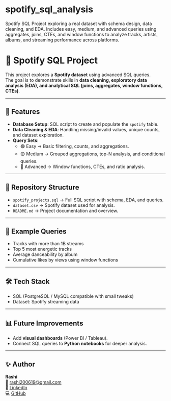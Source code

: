 # spotify_sql_analysis
Spotify SQL Project exploring a real dataset with schema design, data cleaning, and EDA. Includes easy, medium, and advanced queries using aggregates, joins, CTEs, and window functions to analyze tracks, artists, albums, and streaming performance across platforms.
# 🎵 Spotify SQL Project

This project explores a **Spotify dataset** using advanced SQL queries.  
The goal is to demonstrate skills in **data cleaning, exploratory data analysis (EDA), and analytical SQL (joins, aggregates, window functions, CTEs)**.

---

## 📌 Features
- **Database Setup**: SQL script to create and populate the `spotify` table.
- **Data Cleaning & EDA**: Handling missing/invalid values, unique counts, and dataset exploration.
- **Query Sets**:
  - 🟢 Easy → Basic filtering, counts, and aggregations.
  - 🟡 Medium → Grouped aggregations, top-N analysis, and conditional queries.
  - 🔴 Advanced → Window functions, CTEs, and ratio analysis.

---

## 📂 Repository Structure
- `spotify_projects.sql` → Full SQL script with schema, EDA, and queries.
- `dataset.csv` → Spotify dataset used for analysis.
- `README.md` → Project documentation and overview.

---

## 🚀 Example Queries
- Tracks with more than 1B streams  
- Top 5 most energetic tracks  
- Average danceability by album  
- Cumulative likes by views using window functions  

---

## 🛠️ Tech Stack
- SQL (PostgreSQL / MySQL compatible with small tweaks)  
- Dataset: Spotify streaming data  

---

## 📊 Future Improvements
- Add **visual dashboards** (Power BI / Tableau).  
- Connect SQL queries to **Python notebooks** for deeper analysis.  

---

## ✨ Author
**Rashi**  
📧 rashi200619@gmail.com  
🔗 [LinkedIn](https://linkedin.com/in/rashi-ab51a1358)  
💻 [GitHub](https://github.com/ayorashi)
